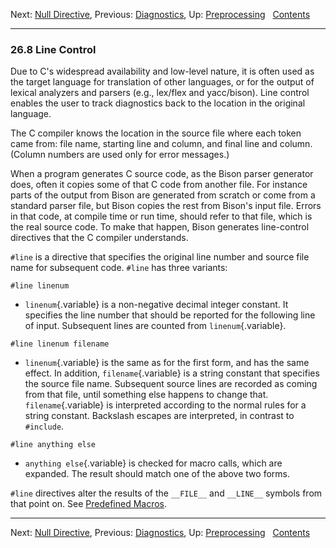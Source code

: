 Next: [Null Directive](Null-Directive.md), Previous:
[Diagnostics](Diagnostics.md), Up: [Preprocessing](Preprocessing.md)
 
[Contents](index.md#SEC_Contents "Table of contents")  

------------------------------------------------------------------------


### 26.8 Line Control 


Due to C's widespread availability and low-level nature, it is often
used as the target language for translation of other languages, or for
the output of lexical analyzers and parsers (e.g., lex/flex and
yacc/bison). Line control enables the user to track diagnostics back to
the location in the original language.

The C compiler knows the location in the source file where each token
came from: file name, starting line and column, and final line and
column. (Column numbers are used only for error messages.)

When a program generates C source code, as the Bison parser generator
does, often it copies some of that C code from another file. For
instance parts of the output from Bison are generated from scratch or
come from a standard parser file, but Bison copies the rest from Bison's
input file. Errors in that code, at compile time or run time, should
refer to that file, which is the real source code. To make that happen,
Bison generates line-control directives that the C compiler understands.


`#line` is a directive that specifies the original line number and
source file name for subsequent code. `#line` has three variants:

`#line linenum`

-   `linenum`{.variable} is a non-negative decimal integer constant. It
    specifies the line number that should be reported for the following
    line of input. Subsequent lines are counted from
    `linenum`{.variable}.

`#line linenum filename`

-   `linenum`{.variable} is the same as for the first form, and has the
    same effect. In addition, `filename`{.variable} is a string constant
    that specifies the source file name. Subsequent source lines are
    recorded as coming from that file, until something else happens to
    change that. `filename`{.variable} is interpreted according to the
    normal rules for a string constant. Backslash escapes are
    interpreted, in contrast to `#include`.

`#line anything else`

-   `anything else`{.variable} is checked for macro calls, which are
    expanded. The result should match one of the above two forms.

`#line` directives alter the results of the `__FILE__` and `__LINE__`
symbols from that point on. See [Predefined
Macros](Predefined-Macros.md).

------------------------------------------------------------------------

Next: [Null Directive](Null-Directive.md), Previous:
[Diagnostics](Diagnostics.md), Up: [Preprocessing](Preprocessing.md)
 
[Contents](index.md#SEC_Contents "Table of contents")  
